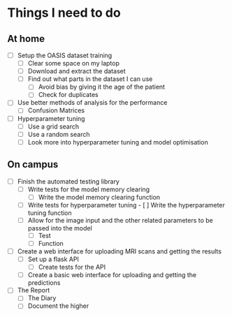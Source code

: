 # Things I need to do

## At home

- [ ] Setup the OASIS dataset training
  - [ ] Clear some space on my laptop 
  - [ ] Download and extract the dataset
  - [ ] Find out what parts in the dataset I can use
    - [ ] Avoid bias by giving it the age of the patient
    - [ ] Check for duplicates
- [ ] Use better methods of analysis for the performance
  - [ ] Confusion Matrices
- [ ] Hyperparameter tuning
	- [ ] Use a grid search
	- [ ] Use a random search
	- [ ] Look more into hyperparameter tuning and model optimisation

## On campus

- [ ] Finish the automated testing library
  - [ ] Write tests for the model memory clearing
    - [ ] Write the model memory clearing function
  - [ ] Write tests for hyperparameter tuning
		- [ ] Write the hyperparameter tuning function
  - [ ] Allow for the image input and the other related parameters to be passed into the model
    - [ ] Test
    - [ ] Function
- [ ] Create a web interface for uploading MRI scans and getting the results
  - [ ] Set up a flask API
    - [ ] Create tests for the API
  - [ ] Create a basic web interface for uploading and getting the predictions
- [ ] The Report
  - [ ] The Diary
  - [ ] Document the higher